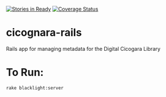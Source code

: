[![Stories in Ready](https://badge.waffle.io/pulibrary/cicognara-rails.png?label=ready&title=Ready)](https://waffle.io/pulibrary/cicognara-rails)
[![Coverage Status](https://coveralls.io/repos/github/pulibrary/cicognara-rails/badge.svg)](https://coveralls.io/github/pulibrary/cicognara-rails)

# cicognara-rails
Rails app for managing metadata for the Digital Cicogara Library

# To Run:
```
rake blacklight:server
```
